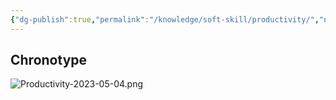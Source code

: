 ```yaml
---
{"dg-publish":true,"permalink":"/knowledge/soft-skill/productivity/","noteIcon":""}
---
```


## Chronotype
![Productivity-2023-05-04.png](/img/user/Attachments/Productivity-2023-05-04.png)
